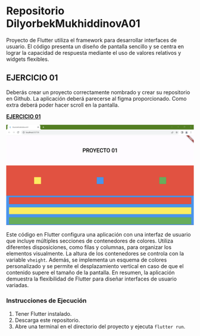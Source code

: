 # Repositorio DilyorbekMukhiddinovA01
Proyecto de Flutter utiliza el framework para desarrollar interfaces de usuario. El código presenta un diseño de pantalla sencillo y se centra en lograr la capacidad de respuesta mediante el uso de valores relativos y widgets flexibles.

## EJERCICIO 01
Deberás crear un proyecto correctamente nombrado y crear su repositorio en Github. La aplicación deberá parecerse al figma proporcionado. Como extra deberá poder hacer scroll en la pantalla.

**[EJERCICIO 01](https://www.figma.com/file/YJLTNNBp6wvw1AQkh0PvT8/Untitled?type=design&node-id=0%3A1&mode=design&t=KWsuAn0JvvTHlQ0u-1)**

![DilyorbekMukhiddinovA01_flutter](https://github.com/eXdesy/DilyorbekMukhiddinovA01/blob/main/img/DilyorbekMukhiddinovA01_flutter.png)

Este código en Flutter configura una aplicación con una interfaz de usuario que incluye múltiples secciones de contenedores de colores. Utiliza diferentes disposiciones, como filas y columnas, para organizar los elementos visualmente. La altura de los contenedores se controla con la variable `vheight`. Además, se implementa un esquema de colores personalizado y se permite el desplazamiento vertical en caso de que el contenido supere el tamaño de la pantalla. En resumen, la aplicación demuestra la flexibilidad de Flutter para diseñar interfaces de usuario variadas.

### Instrucciones de Ejecución
1. Tener Flutter instalado.
2. Descarga este repositorio.
3. Abre una terminal en el directorio del proyecto y ejecuta `flutter run`.